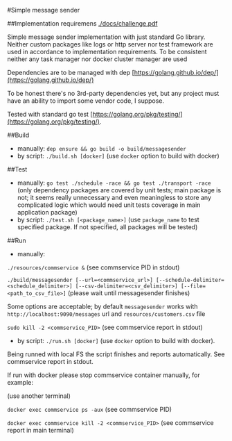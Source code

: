 #Simple message sender

##Implementation requiremens
[./docs/challenge.pdf](./docs/challenge.pdf)

Simple message sender implementation with just standard Go library. Neither custom packages like logs or http server nor test framework are used in accordance to implementation requirements. To be consistent neither any task manager nor docker cluster manager are used

Dependencies are to be managed with dep [https://golang.github.io/dep/](https://golang.github.io/dep/)

To be honest there's no 3rd-party dependencies yet, but any project must have an ability to import some vendor code, I suppose.

Tested with standard go test [https://golang.org/pkg/testing/](https://golang.org/pkg/testing/).

##Build

- manually: `dep ensure && go build -o build/messagesender`
- by script: `./build.sh [docker]` (use `docker` option to build with docker)

##Test

- manually: `go test ./schedule -race && go test ./transport -race` (only dependency packages are covered by unit tests; main package is not; it seems really unnecessary and even meaningless to store any complicated logic which would need unit tests coverage in main application package)
- by script: `./test.sh [<package_name>]` (use `package_name` to test specified package. If not specified, all packages will be tested)

##Run

- manually: 

`./resources/commservice &` (see commservice PID in stdout)

`./build/messagesender [--url=<commservice_url>] [--schedule-delimiter=<schedule_delimiter>] [--csv-delimiter=<csv_delimiter>] [--file=<path_to_csv_file>]` (please wait until messagesender finishes)

Some options are acceptable; by default `messagesender` works with `http://localhost:9090/messages` url and `resources/customers.csv` file

`sudo kill -2 <commservice_PID>` (see commservice report in stdout)


- by script: `./run.sh [docker]` (use `docker` option to build with docker).

Being runned with local FS the script finishes and reports automatically. See commservice report in stdout.

If run with docker please stop commservice container manually, for example:

(use another terminal)

`docker exec commservice ps -aux` (see commservice PID)

`docker exec commservice kill -2 <commservice_PID>`
(see commservice report in main terminal)
